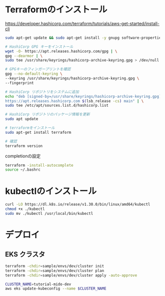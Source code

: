 # Terraformのインストール


https://developer.hashicorp.com/terraform/tutorials/aws-get-started/install-cli

```bash
sudo apt-get update && sudo apt-get install -y gnupg software-properties-common

# HashiCorp GPG キーをインストール
wget -O- https://apt.releases.hashicorp.com/gpg | \
gpg --dearmor | \
sudo tee /usr/share/keyrings/hashicorp-archive-keyring.gpg > /dev/null

# GPGキーのフィンガープリントを確認
gpg --no-default-keyring \
--keyring /usr/share/keyrings/hashicorp-archive-keyring.gpg \
--fingerprint

# HashiCorp リポジトリをシステムに追加
echo "deb [signed-by=/usr/share/keyrings/hashicorp-archive-keyring.gpg] \
https://apt.releases.hashicorp.com $(lsb_release -cs) main" | \
sudo tee /etc/apt/sources.list.d/hashicorp.list

# HashiCorp リポジトリのパッケージ情報を更新
sudo apt update

# terraformをインストール
sudo apt-get install terraform

# 確認
terraform version
```

completionの設定

```bash
terraform -install-autocomplete
source ~/.bashrc
```

# kubectlのインストール

```bash
curl -LO https://dl.k8s.io/release/v1.30.0/bin/linux/amd64/kubectl
chmod +x ./kubectl
sudo mv ./kubectl /usr/local/bin/kubectl
```


# デプロイ

## EKS クラスタ

```bash
terraform -chdir=sample/envs/dev/cluster init
terraform -chdir=sample/envs/dev/cluster plan
terraform -chdir=sample/envs/dev/cluster apply -auto-approve
```


```bash
CLUSTER_NAME=tutorial-mido-dev
aws eks update-kubeconfig --name $CLUSTER_NAME
```